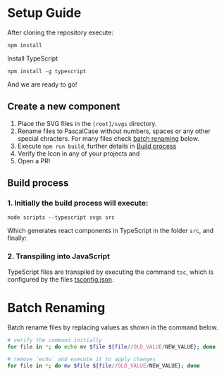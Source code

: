 # Setup Guide

After cloning the repository execute:

```
npm install
```

Install TypeScript

```
npm install -g typescript
```

And we are ready to go!

## Create a new component

1. Place the SVG files in the `[root]/svgs` directory. 
2. Rename files to PascalCase without numbers, spaces or any other special chracters. For many files check [batch renaming](#batch-renaming) below.
3. Execute `npm run build`, further details in [Build process](#build-process)
4. Verify the Icon in any of your projects and
5. Open a PR!

## Build process

### 1. Initially the build process will execute:
```
node scripts --typescript svgs src
```
Which generates react components in TypeScript in the folder `src`, and finally: 

### 2. Transpiling into JavaScript
TypeScript files are transpiled by executing the command `tsc`, which is configured by the files [tsconfig.json](./tsconfig.json).

# Batch Renaming
Batch rename files by replacing values as shown in the command below.

```bash
# verify the command initially 
for file in *; do echo mv $file ${file//OLD_VALUE/NEW_VALUE}; done

# remove `echo` and execute it to apply changes
for file in *; do mv $file ${file//OLD_VALUE/NEW_VALUE}; done
```